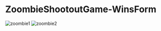 # ZoombieShootoutGame-WinsForm
![zoombie1](https://github.com/namhazover9/Zoombie-Shootout-Game-WinsForm-CSharp/assets/88364629/a9095be9-1690-4834-85e2-1aed20b7f6f5)
![zoombie2](https://github.com/namhazover9/Zoombie-Shootout-Game-WinsForm-CSharp/assets/88364629/d6fa4358-069d-4a30-bf4c-04caf296db64)
